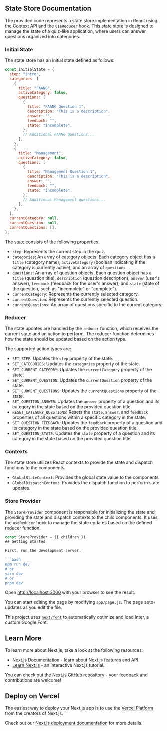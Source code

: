 ## State Store Documentation

The provided code represents a state store implementation in React using the Context API and the `useReducer` hook. This state store is designed to manage the state of a quiz-like application, where users can answer questions organized into categories.

### Initial State

The state store has an initial state defined as follows:

```javascript
const initialState = {
  step: "intro",
  categories: [
    {
      title: "FAANG",
      activeCategory: false,
      questions: [
        {
          title: "FAANG Question 1",
          description: "This is a description",
          answer: "",
          feedback: "",
          state: "incomplete",
        },
        // Additional FAANG questions...
      ],
    },
    {
      title: "Management",
      activeCategory: false,
      questions: [
        {
          title: "Management Question 1",
          description: "This is a description",
          answer: "",
          feedback: "",
          state: "incomplete",
        },
        // Additional Management questions...
      ],
    },
  ],
  currentCategory: null,
  currentQuestion: null,
  currentQuestions: [],
};
```

The state consists of the following properties:

- `step`: Represents the current step in the quiz.
- `categories`: An array of category objects. Each category object has a `title` (category name), `activeCategory` (boolean indicating if the category is currently active), and an array of `questions`.
- `questions`: An array of question objects. Each question object has a `title` (question title), `description` (question description), `answer` (user's answer), `feedback` (feedback for the user's answer), and `state` (state of the question, such as "incomplete" or "complete").
- `currentCategory`: Represents the currently selected category.
- `currentQuestion`: Represents the currently selected question.
- `currentQuestions`: An array of questions specific to the current category.

### Reducer

The state updates are handled by the `reducer` function, which receives the current state and an action to perform. The reducer function determines how the state should be updated based on the action type.

The supported action types are:

- `SET_STEP`: Updates the `step` property of the state.
- `SET_CATEGORIES`: Updates the `categories` property of the state.
- `SET_CURRENT_CATEGORY`: Updates the `currentCategory` property of the state.
- `SET_CURRENT_QUESTION`: Updates the `currentQuestion` property of the state.
- `SET_CURRENT_QUESTIONS`: Updates the `currentQuestions` property of the state.
- `SET_QUESTION_ANSWER`: Updates the `answer` property of a question and its category in the state based on the provided question title.
- `RESET_CATEGORY_QUESTIONS`: Resets the `state`, `answer`, and `feedback` properties of all questions within a specific category in the state.
- `SET_QUESTION_FEEDBACK`: Updates the `feedback` property of a question and its category in the state based on the provided question title.
- `SET_QUESTION_STATE`: Updates the `state` property of a question and its category in the state based on the provided question title.

### Contexts

The state store utilizes React contexts to provide the state and dispatch functions to the components.

- `GlobalStateContext`: Provides the global state value to the components.
- `GlobalDispatchContext`: Provides the dispatch function to perform state updates.

### Store Provider

The `StoreProvider` component is responsible for initializing the state and providing the state and dispatch contexts to the child components. It uses the `useReducer` hook to manage the state updates based on the defined reducer function.

```javascript
const StoreProvider = ({ children })
## Getting Started

First, run the development server:

```bash
npm run dev
# or
yarn dev
# or
pnpm dev
```

Open [http://localhost:3000](http://localhost:3000) with your browser to see the result.

You can start editing the page by modifying `app/page.js`. The page auto-updates as you edit the file.

This project uses [`next/font`](https://nextjs.org/docs/basic-features/font-optimization) to automatically optimize and load Inter, a custom Google Font.

## Learn More

To learn more about Next.js, take a look at the following resources:

- [Next.js Documentation](https://nextjs.org/docs) - learn about Next.js features and API.
- [Learn Next.js](https://nextjs.org/learn) - an interactive Next.js tutorial.

You can check out [the Next.js GitHub repository](https://github.com/vercel/next.js/) - your feedback and contributions are welcome!

## Deploy on Vercel

The easiest way to deploy your Next.js app is to use the [Vercel Platform](https://vercel.com/new?utm_medium=default-template&filter=next.js&utm_source=create-next-app&utm_campaign=create-next-app-readme) from the creators of Next.js.

Check out our [Next.js deployment documentation](https://nextjs.org/docs/deployment) for more details.
